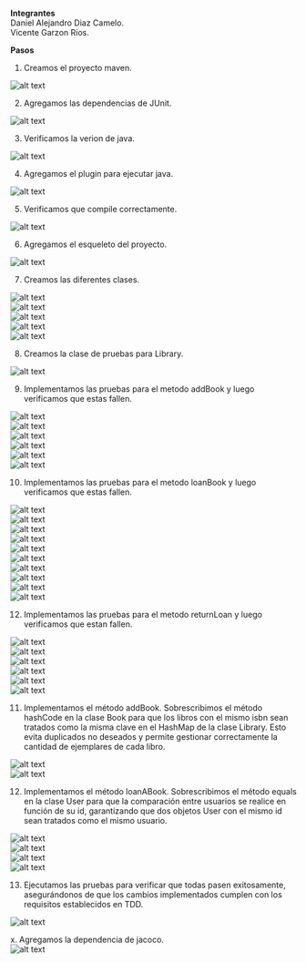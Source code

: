 **Integrantes**   
Daniel Alejandro Diaz Camelo.  
Vicente Garzon Rios.

**Pasos**  
1. Creamos el proyecto maven.  

![alt text](assets/create_maven_proyect.png)  

2. Agregamos las dependencias de JUnit. 

![alt text](assets/JUnit_dependence.png)  

3. Verificamos la verion de java.  

![alt text](assets/java_version.png)

4. Agregamos el plugin para ejecutar java.  

![alt text](assets/java_plugin.png)  

5. Verificamos que compile correctamente.  

![alt text](assets/mvn_package.png)  

6. Agregamos el esqueleto del proyecto.  

![alt text](assets/structure.png)  

7. Creamos las diferentes clases.  

![alt text](assets/book_class.png)  
![alt text](assets/loan_class.png)  
![alt text](assets/loanStatus_enum.png)  
![alt text](assets/user_class.png)  
![alt text](assets/library_class.png)  

8. Creamos la clase de pruebas para Library.  

![alt text](assets/LibraryTest.png)  

9. Implementamos las pruebas para el metodo addBook y luego verificamos que estas fallen.  

![alt text](assets/shouldAddBook.png)  
![alt text](assets/shouldAddBook_test.png)  
![alt text](assets/shouldIncreaseAmountIfBookExists.png)  
![alt text](assets/shouldIncreaseAmountIfBookExists_test.png)  
![alt text](assets/shouldAmountBeOneForNewBook.png)  
![alt text](assets/shouldAmountBeOneForNewBook_test.png)  

10. Implementamos las pruebas para el metodo loanBook y luego verificamos que estas fallen. 

![alt text](assets/shouldLoanABook.png)  
![alt text](assets/shouldLoanABook_test.png)  
![alt text](assets/notShouldLoanABookIfIsNotAvailable.png)  
![alt text](assets/notShouldLoanABookIfIsNotAvailable_test.png)  
![alt text](assets/notShouldLoanABookIfUserNotExist.png)  
![alt text](assets/notShouldLoanABookIfUserNotExist_test.png)  
![alt text](assets/notShouldLoanABookForTheSameBook.png)  
![alt text](assets/notShouldLoanABookForTheSameBook_test.png)  
![alt text](assets/shouldDecreaseBookCountWhenLoanIsCreated.png)  
![alt text](assets/shouldDecreaseBookCountWhenLoanIsCreated_test.png)  

12. Implementamos las pruebas para el metodo returnLoan y luego verificamos que estan fallen.  

![alt text](assets/shouldIncreasedBookCountWhenLoanIsReturned.png)  
![alt text](assets/shouldIncreasedBookCountWhenLoanIsReturned_Test.png)  
![alt text](assets/shouldReturnLoan.png)  
![alt text](assets/shouldReturnLoan_test.png)  
![alt text](assets/shouldLoanSameBookWhenReturnLoan.png)  
![alt text](assets/shouldLoanSameBookWhenReturnLoan_Test.png)  

11. Implementamos el método addBook. Sobrescribimos el método hashCode en la clase Book para que los libros con el mismo isbn sean tratados como la misma clave en el HashMap de la clase Library. Esto evita duplicados no deseados y permite gestionar correctamente la cantidad de ejemplares de cada libro.  

![alt text](assets/addBook_implementation.png)  
![alt text](assets/hashCode_implementation.png)  

12. Implementamos el método loanABook. Sobrescribimos el método equals en la clase User para que la comparación entre usuarios se realice en función de su id, garantizando que dos objetos User con el mismo id sean tratados como el mismo usuario.    

![alt text](assets/loanABook_implementation.png)  
![alt text](assets/methods_for_loanABook.png)  
![alt text](assets/methods_for_loanABook2.png)  
![alt text](assets/User_equals.png)  

13. Ejecutamos las pruebas para verificar que todas pasen exitosamente, asegurándonos de que los cambios implementados cumplen con los requisitos establecidos en TDD.  

![alt text](assets/successful_tests.png)  


x. Agregamos la dependencia de jacoco.  
 ![alt text](assets/jacoco_dependence.png)  